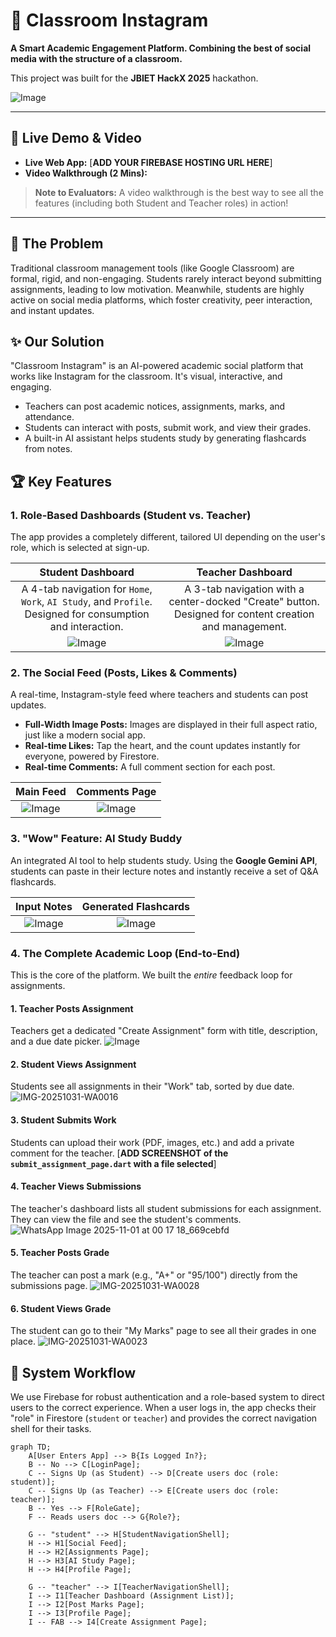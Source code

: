 # 📸 Classroom Instagram

**A Smart Academic Engagement Platform. Combining the best of social media with the structure of a classroom.**

This project was built for the **JBIET HackX 2025** hackathon.

![Image](https://github.com/user-attachments/assets/5975b907-88b6-4afa-80ac-bf234cff6369)

---

## 🚀 Live Demo & Video

* **Live Web App:** [**ADD YOUR FIREBASE HOSTING URL HERE**]
* **Video Walkthrough (2 Mins):**



> **Note to Evaluators:** A video walkthrough is the best way to see all the features (including both Student and Teacher roles) in action!

---

## 🎯 The Problem

Traditional classroom management tools (like Google Classroom) are formal, rigid, and non-engaging. Students rarely interact beyond submitting assignments, leading to low motivation. Meanwhile, students are highly active on social media platforms, which foster creativity, peer interaction, and instant updates.

## ✨ Our Solution

"Classroom Instagram" is an AI-powered academic social platform that works like Instagram for the classroom. It's visual, interactive, and engaging.

* Teachers can post academic notices, assignments, marks, and attendance.
* Students can interact with posts, submit work, and view their grades.
* A built-in AI assistant helps students study by generating flashcards from notes.

## 🏆 Key Features

### 1. Role-Based Dashboards (Student vs. Teacher)

The app provides a completely different, tailored UI depending on the user's role, which is selected at sign-up.

| **Student Dashboard** | **Teacher Dashboard** |
| :---: | :---: |
| A 4-tab navigation for `Home`, `Work`, `AI Study`, and `Profile`. Designed for consumption and interaction. | A 3-tab navigation with a center-docked "Create" button. Designed for content creation and management. |
| ![Image](https://github.com/user-attachments/assets/c4be0d86-b5c6-4458-b5a4-31d2d713672a) | ![Image](https://github.com/user-attachments/assets/b89f4f72-5ab5-4f41-83a2-1823e3abf2e2) |

### 2. The Social Feed (Posts, Likes & Comments)

A real-time, Instagram-style feed where teachers and students can post updates.

* **Full-Width Image Posts:** Images are displayed in their full aspect ratio, just like a modern social app.
* **Real-time Likes:** Tap the heart, and the count updates instantly for everyone, powered by Firestore.
* **Real-time Comments:** A full comment section for each post.

| **Main Feed** | **Comments Page** |
| :---: | :---: |
| ![Image](https://github.com/user-attachments/assets/d60c67e2-0706-4a7a-beac-89b96ff2cd24) | ![Image](https://github.com/user-attachments/assets/5cfbd1ab-2efa-4ff9-ac05-be82cbd96a4c) |

### 3. "Wow" Feature: AI Study Buddy

An integrated AI tool to help students study. Using the **Google Gemini API**, students can paste in their lecture notes and instantly receive a set of Q&A flashcards.

| **Input Notes** | **Generated Flashcards** |
| :---: | :---: |
| ![Image](https://github.com/user-attachments/assets/a90a1ab7-acd5-4fa0-90f2-400b289c852d) | ![Image](https://github.com/user-attachments/assets/4c194366-aa3e-465b-ad5f-54e774674d12) |

### 4. The Complete Academic Loop (End-to-End)

This is the core of the platform. We built the *entire* feedback loop for assignments.

#### 1. Teacher Posts Assignment
Teachers get a dedicated "Create Assignment" form with title, description, and a due date picker.
![Image](https://github.com/user-attachments/assets/1dec7a52-e70d-4059-aa7f-e66718e768ec)

#### 2. Student Views Assignment
Students see all assignments in their "Work" tab, sorted by due date.
![IMG-20251031-WA0016](https://github.com/user-attachments/assets/c3f6358f-da48-4f20-b18f-4d1c61770f5b)


#### 3. Student Submits Work
Students can upload their work (PDF, images, etc.) and add a private comment for the teacher.
[**ADD SCREENSHOT of the `submit_assignment_page.dart` with a file selected**]

#### 4. Teacher Views Submissions
The teacher's dashboard lists all student submissions for each assignment. They can view the file and see the student's comments.
![WhatsApp Image 2025-11-01 at 00 17 18_669cebfd](https://github.com/user-attachments/assets/c368a497-da2b-4edb-b081-eb80e8572606)

#### 5. Teacher Posts Grade
The teacher can post a mark (e.g., "A+" or "95/100") directly from the submissions page.
![IMG-20251031-WA0028](https://github.com/user-attachments/assets/45624ccb-b17b-4dca-9a92-7fe1a3deafa1)


#### 6. Student Views Grade
The student can go to their "My Marks" page to see all their grades in one place.
![IMG-20251031-WA0023](https://github.com/user-attachments/assets/0f73257a-5df5-48f1-963a-f18a548b47c0)



## 🔄 System Workflow

We use Firebase for robust authentication and a role-based system to direct users to the correct experience. When a user logs in, the app checks their "role" in Firestore (`student` or `teacher`) and provides the correct navigation shell for their tasks.

```mermaid
graph TD;
    A[User Enters App] --> B{Is Logged In?};
    B -- No --> C[LoginPage];
    C -- Signs Up (as Student) --> D[Create users doc (role: student)];
    C -- Signs Up (as Teacher) --> E[Create users doc (role: teacher)];
    B -- Yes --> F[RoleGate];
    F -- Reads users doc --> G{Role?};
    
    G -- "student" --> H[StudentNavigationShell];
    H --> H1[Social Feed];
    H --> H2[Assignments Page];
    H --> H3[AI Study Page];
    H --> H4[Profile Page];
    
    G -- "teacher" --> I[TeacherNavigationShell];
    I --> I1[Teacher Dashboard (Assignment List)];
    I --> I2[Post Marks Page];
    I --> I3[Profile Page];
    I -- FAB --> I4[Create Assignment Page];
